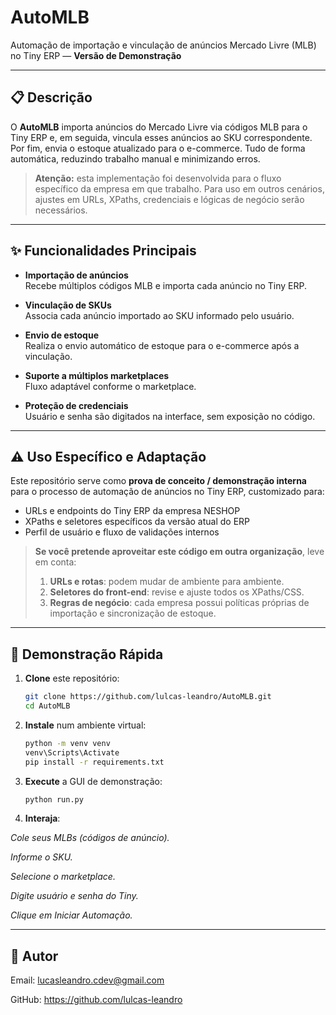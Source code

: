 # AutoMLB

Automação de importação e vinculação de anúncios Mercado Livre (MLB) no Tiny ERP — **Versão de Demonstração**

---

## 📋 Descrição

O **AutoMLB** importa anúncios do Mercado Livre via códigos MLB para o Tiny ERP e, em seguida, vincula esses anúncios ao SKU correspondente. Por fim, envia o estoque atualizado para o e-commerce. Tudo de forma automática, reduzindo trabalho manual e minimizando erros.

> **Atenção:** esta implementação foi desenvolvida para o fluxo específico da empresa em que trabalho. Para uso em outros cenários, ajustes em URLs, XPaths, credenciais e lógicas de negócio serão necessários.

---

## ✨ Funcionalidades Principais

- **Importação de anúncios**  
  Recebe múltiplos códigos MLB e importa cada anúncio no Tiny ERP.

- **Vinculação de SKUs**  
  Associa cada anúncio importado ao SKU informado pelo usuário.

- **Envio de estoque**  
  Realiza o envio automático de estoque para o e-commerce após a vinculação.

- **Suporte a múltiplos marketplaces**  
  Fluxo adaptável conforme o marketplace.

- **Proteção de credenciais**  
  Usuário e senha são digitados na interface, sem exposição no código.

---

## ⚠️ Uso Específico e Adaptação

Este repositório serve como **prova de conceito / demonstração interna** para o processo de automação de anúncios no Tiny ERP, customizado para:

- URLs e endpoints do Tiny ERP da empresa NESHOP  
- XPaths e seletores específicos da versão atual do ERP  
- Perfil de usuário e fluxo de validações internos  

> **Se você pretende aproveitar este código em outra organização**, leve em conta:
> 1. **URLs e rotas**: podem mudar de ambiente para ambiente.  
> 2. **Seletores do front-end**: revise e ajuste todos os XPaths/CSS.    
> 3. **Regras de negócio**: cada empresa possui políticas próprias de importação e sincronização de estoque.

---

## 🚀 Demonstração Rápida

1. **Clone** este repositório:  
   ```bash
   git clone https://github.com/lulcas-leandro/AutoMLB.git
   cd AutoMLB

2. **Instale** num ambiente virtual:
    ```bash
    python -m venv venv
    venv\Scripts\Activate
    pip install -r requirements.txt

3. **Execute** a GUI de demonstração:
    ```bash
    python run.py

4. **Interaja**:

*Cole seus MLBs (códigos de anúncio).*

*Informe o SKU.*

*Selecione o marketplace.*

*Digite usuário e senha do Tiny.*

*Clique em Iniciar Automação.*

---

## 👤 Autor

Email: lucasleandro.cdev@gmail.com

GitHub: https://github.com/lulcas-leandro